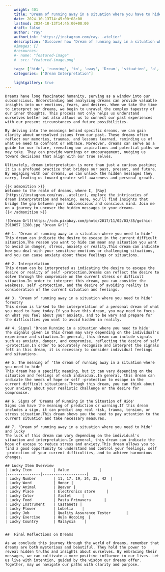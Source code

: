 ```yaml
---
    weight: 401
    title: "Dream of running away in a situation where you have to hide"  # Assuming 'title' column exists
    date: 2024-10-13T14:45:00+08:00
    lastmod: 2024-10-13T14:45:00+08:00
    draft: false
    author: "ray"
    authorLink: "https://instagram.com/ray._.atelier"
    description: "Discover how 'Dream of running away in a situation where you have to hide' can interpret your future and uncover its significant meanings in your life."
    #images: []
    #resources:
    #- name: "featured-image"
    #  src: "featured-image.png"
    
    tags: ['hide', 'running', 'to', 'away', 'Dream', 'situation', 'a', 'have', 'in', 'of', 'where', 'you']
    categories: ["Dream Interpretation"]
    
    lightgallery: true
---
```

    
    Dreams have long fascinated humanity, serving as a window into our subconscious. Understanding and analyzing dreams can provide valuable insights into our emotions, fears, and desires. When we take the time to interpret our dreams, we begin to unravel the complex tapestry of our inner thoughts. This process not only helps us understand ourselves better but also allows us to connect our past experiences with our present circumstances and future possibilities.
    
    By delving into the meanings behind specific dreams, we can gain clarity about unresolved issues from our past. These dreams often reflect our memories, traumas, and lessons learned, reminding us of what we need to confront or embrace. Moreover, dreams can serve as a guide for our future, revealing our aspirations and potential paths we may take. They can provide warnings or encouragement, nudging us toward decisions that align with our true selves.
    
    Ultimately, dream interpretation is more than just a curious pastime; it is a profound practice that bridges our past, present, and future. By engaging with our dreams, we can unlock the hidden messages they carry, leading us toward greater self-awareness and personal growth.
    
    {{< admonition >}}
    Welcome to the realm of dreams, where I, [Ray](https://instagram.com/ray._.atelier), explore the intricacies of dream interpretation and meaning. Here, you’ll find insights that bridge the gap between your subconscious and conscious mind. Join me on a journey to uncover the hidden messages in your dreams.
    {{< /admonition >}}
    
    ![Dream Grl](https://cdn.pixabay.com/photo/2017/11/02/03/35/gothic-2910057_1280.jpg "Dream Grl")
    
    ## 1. 'Dream of running away in a situation where you need to hide'
    This dream can indicate the desire to escape in the current difficult situation.The reason you want to hide can mean any situation you want to avoid in danger, stress, anxiety or reality.This dream can indicate how you deal with your sensitive emotions or challenging situations, and you can cause anxiety about these feelings or situations.
    
    ## 2. Interpretation
    This dream can be interpreted as indicating the desire to escape the desire or reality of self -protection.Dreams can reflect the desire to solve through the compromise on the current stress or difficult situation.In order to interpret this dream, you can consider the weakness, self -protection, and the desire of avoiding reality in consideration of the current situation and feelings.
    
    ## 3. 'Dream of running away in a situation where you need to hide' forestry
    This dream is linked to the interpretation of a personal dream of what you need to have today.If you have this dream, you may need to focus on what you feel about your anxiety, and to be wary and prepare for the difficulties you want to avoid hidden in reality.
    
    ## 4. Signal 'Dream Running in a situation where you need to hide'
    The signals given in this dream may vary depending on the individual's experience and situation.In general, this dream can include signals such as anxiety, danger, and compromise, reflecting the desire of self -protection.In order to accurately recognize and interpret the signals felt in this dream, it is necessary to consider individual feelings and situations.
    
    ## 5. The meaning of 'the dream of running away in a situation where you need to hide'
    This dream has a specific meaning, but it can vary depending on the situation and feelings of each individual.In general, this dream can indicate the needs of hope or self -protection to escape in the current difficult situations.Through this dream, you can think about your anxiety about your realistic challenge or the desire for compromise.
    
    ## 6. Signs of 'Dreams of Running in the Situation of Hide'
    Signs can have the meaning of prediction or warning.If this dream includes a sign, it can predict any real risk, trauma, tension, or stress situation.This dream shows you the need to pay attention to the current situation and take necessary measures.
    
    ## 7. 'Dream of running away in a situation where you need to hide' and lucky
    The luck of this dream can vary depending on the individual's situation and interpretation.In general, this dream can indicate the hope of escape to reduce stress and anxiety.This dream allows you to find a good opportunity to understand and control your feelings, self -protection of your current difficulties, and to achieve harmonious changes.
    
    ## Lucky Item Overview
    | Lucky Item          | Value              |
    |---------------|--------------------|
    | Lucky Number        | 11, 17, 19, 34, 35, 42  |
    | Lucky Word          | Honor |
    | Lucky Animal        | Beaver |
    | Lucky Place         | Electronics store     |
    | Lucky Color         | Violet     |
    | Lucky Food          | Pasta Primavera      |
    | Lucky Instrument    | Castanets |
    | Lucky Flower        | Lobelia    |
    | Lucky Job           | Quality Assurance Tester       |
    | Lucky Exercise      | Hula Hooping  |
    | Lucky Country       | Malaysia    |
    
    
    ##  Final Reflections on Dreams
    
    As we conclude this journey through the world of dreams, remember that dreams are both mysterious and beautiful. They hold the power to reveal hidden truths and insights about ourselves. By embracing their messages, we can cultivate a more positive influence in our lives. Let us live with intention, guided by the wisdom our dreams offer. Together, may we navigate our paths with clarity and purpose.
    